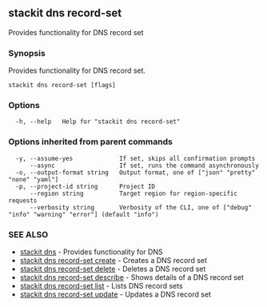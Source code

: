 ## stackit dns record-set

Provides functionality for DNS record set

### Synopsis

Provides functionality for DNS record set.

```
stackit dns record-set [flags]
```

### Options

```
  -h, --help   Help for "stackit dns record-set"
```

### Options inherited from parent commands

```
  -y, --assume-yes             If set, skips all confirmation prompts
      --async                  If set, runs the command asynchronously
  -o, --output-format string   Output format, one of ["json" "pretty" "none" "yaml"]
  -p, --project-id string      Project ID
      --region string          Target region for region-specific requests
      --verbosity string       Verbosity of the CLI, one of ["debug" "info" "warning" "error"] (default "info")
```

### SEE ALSO

* [stackit dns](./stackit_dns.md)	 - Provides functionality for DNS
* [stackit dns record-set create](./stackit_dns_record-set_create.md)	 - Creates a DNS record set
* [stackit dns record-set delete](./stackit_dns_record-set_delete.md)	 - Deletes a DNS record set
* [stackit dns record-set describe](./stackit_dns_record-set_describe.md)	 - Shows details  of a DNS record set
* [stackit dns record-set list](./stackit_dns_record-set_list.md)	 - Lists DNS record sets
* [stackit dns record-set update](./stackit_dns_record-set_update.md)	 - Updates a DNS record set

